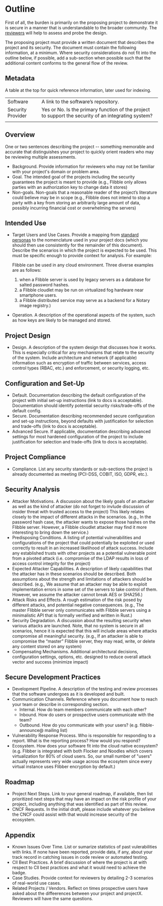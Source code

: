 # Outline

First of all, the burden is primarily on the proposing project to
demonstrate it is secure in a manner that is understandable to the broader
community.  The [reviewers](security-reviewer.md) will help to assess and probe the design.

The proposing project must provide a written document that describes the
project and its security.  The document must contain the following
information, at a minimum. Where security considerations do not fit into
the outline below, if possible, add a sub-section when possible such that the
additional content conforms to the general flow of the review.


## Metadata
A table at the top for quick reference information, later used for indexing.

|   |  |
| -- | -- |
| Software | A link to the software’s repository.
| Security Provider | Yes or No. Is the primary function of the project to support the security of an integrating system?
|||

## Overview

One or two sentences describing the project -- something memorable and accurate
that distinguishes your project to quickly orient readers who may be
reviewing multiple assessments.

* Background. Provide information for reviewers who may not be familiar with
your project's domain or problem area.
* Goal. The intended goal of the projects including the security guarantees
the project is meant to provide (e.g., Flibble only allows parties with an
authorization key to change data it stores)
* Non-goals.  Non-goals that a reasonable reader of the project’s literature
could believe may be in scope (e.g., Flibble does not intend to stop a
party with a key from storing an arbitrarily large amount of data, possibly
incurring financial cost or overwhelming the servers)

## Intended Use

* Target Users and Use Cases. Provide a mapping from [standard personas](../../usecases.md) to the
nomenclature used in your project docs (which you should then use consistently
for the remainder of this document). Describe the scenarios in which the project is expected to be used. This must be specific enough to provide context for analysis. For example:

    Flibble can be used in any cloud environment.  Three diverse examples are
    as follows:
    1. when a Flibble server is used by legacy servers as a
    database for salted password hashes.
    2. a Flibble cloudlet may be run
    on virtualized fog hardware near smartphone users.
    3. a Flibble distributed service may serve as a backend for a Notary image registry.)
* Operation.  A description of the operational aspects of the system, such as
how keys are likely to be managed and stored.

## Project Design
* Design.  A description of the system design that discusses how it works.
This is especially critical for any mechanisms that relate to the security
of the system.  Include architecture and network (if applicable) information such as encryption of traffic between services, access control types (RBAC, etc.) and enforcement, or security logging, etc.

## Configuration and Set-Up
* Default.  Documentation describing the default configuration of the project with initial set-up instructions (link to docs is acceptable). Documentation should identify potential security risks/trade-offs of the default config.
* Secure. Documentation describing recommended secure configuration and set-up instructions, beyond defaults with justification for selection and trade-offs (link to docs is acceptable).
* Advanced Secure. If applicable, documentation describing advanced settings for most hardened configuration of the project to include justification for selection and trade-offs (link to docs is acceptable).

## Project Compliance
* Compliance.  List any security standards or sub-sections the project is already documented as meeting (PCI-DSS, COBIT, ISO, GDPR, etc.).


## Security Analysis
* Attacker Motivations.  A discussion about the likely goals of an attacker as well as the kind of attacker (do not forget to invlude discussion of insider threat with trusted access to the project)
This likely relates closely to the impact of different attacks in the
scenarios.  (e.g., In the password hash case, the attacker wants to expose
those hashes on the Flibble server.  However, a Flibble cloudlet attacker
may find it more interesting to bring down the service.)
* Predisposing Conditions. A listing of potential vulnerabilities and configurations of the project that could potentially be exploited or used correctly to result in an increased likelihood of attack success. Include any established trusts with other projects as a potential vulnerable point from a pivoted attack (i.e. compromise of the LDAP results in loss of access control integrity for the project)
* Expected Attacker Capabilities.  A description of likely capabilities that
the attacker has in these scenarios should be described.  Both assumptions
about the strength and limitations of attackers should be described.
(e.g., We assume that an attacker may be able to exploit implementation
errors in some set of the servers to take control of them.  However, we
assume the attacker cannot break AES or SHA256.)
* Attack Risks and Effects.  A rough estimation of the risk posed by different attacks, and potential negative consequences.
(e.g., The master Flibble server only communicates with Flibble servers
using a minimalistic API that is formally verified and written in Rust.)
* Security Degradation.  A discussion about the resulting security when
various attacks are launched.  Note, that no system is secure in all
scenarios, hence it is expected that this will include areas where attacks
compromise all meaningful security.  (e.g., If an attacker is able to
compromise the “master” Flibble server, they may read, write, or delete any
content stored on any system)
* Compensating Mechanisms.  Additional architectural decisions, configuration settings, options, etc. designed to reduce overall attack vector and success (minimize impact)

## Secure Development Practices
* Development Pipeline.  A description of the testing and review processes
that the software undergoes as it is developed and built.
* Communication Channels. Reference where you document how to reach your
team or describe in corresponding section.
  * Internal. How do team members communicate with each other?
  * Inbound. How do users or prospective users communicate with the team?
  * Outbound. How do you communicate with your users? (e.g. flibble-announce@ mailing list)
* Vulnerability Response Process. Who is responsible for responding to a report. What is the reporting process? How would you respond?
* Ecosystem. How does your software fit into the cloud native ecosystem?  (e.g. Flibber is integrated with both Flocker and Noodles which covers virtualization for 80% of cloud users. So, our small number of "users" actually represents very
wide usage across the ecosytem since every virtual instance uses Flibber
encryption by default.)

## Roadmap

* Project Next Steps. Link to your general roadmap, if available, then list
prioritized next steps that may have an impact on the risk profile of your
project, including anything that was identified as part of this review.
* CNCF Requests. In the initial draft, please include whatever you believe
the CNCF could assist with that would increase security of the ecosystem.

## Appendix

* Known Issues Over Time. List or sumarize statistics of past vulerabilities
with links. If none have been reported, provide data, if any, about your
track record in catching issues in code review or automated testing.
* CII Best Practices. A brief discussion of where the project is at with
respect to CII best practices and what it would need to achieve the badge.
* Case Studies. Provide context for reviewers by detailing 2-3 scenarios of
real-world use cases.
* Related Projects / Vendors. Reflect on times prospective users have asked
about the diffeerences between your project and projectX. Reviewers will have
the same questions.
